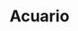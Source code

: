 ---
title: "Acuario"
url: /ciudad-autonoma-de-buenos-aires/acuario-avenida-pedro-goyena/
shop: Allgemein
---
